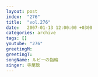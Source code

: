 ```yaml
---
layout: post
index:  "276"
title:  "vol.276"
date:   2007-01-13 12:00:00 +0300
categories: archive
tags: []
youtube: "276"
greetingM: 
greetingT: 
songName: ルビーの指輪
singer: 寺尾聰
---
```

